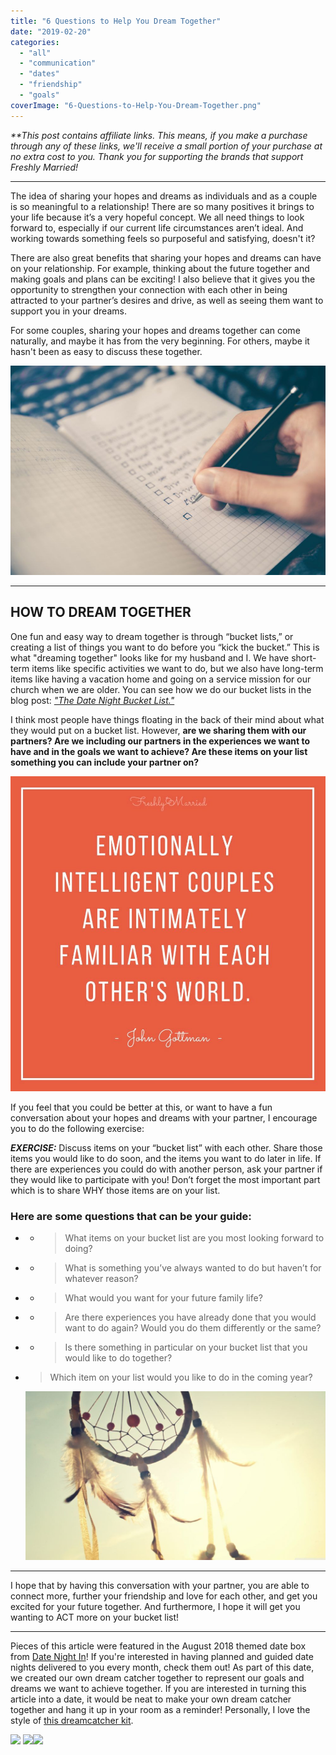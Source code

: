 ```yaml
---
title: "6 Questions to Help You Dream Together"
date: "2019-02-20"
categories: 
  - "all"
  - "communication"
  - "dates"
  - "friendship"
  - "goals"
coverImage: "6-Questions-to-Help-You-Dream-Together.png"
---
```


_\*\*This post contains affiliate links. This means, if you make a purchase through any of these links, we'll receive a small portion of your purchase at no extra cost to you. Thank you for supporting the brands that support Freshly Married!_

* * *

The idea of sharing your hopes and dreams as individuals and as a couple is so meaningful to a relationship! There are so many positives it brings to your life because it’s a very hopeful concept. We all need things to look forward to, especially if our current life circumstances aren’t ideal. And working towards something feels so purposeful and satisfying, doesn't it?

There are also great benefits that sharing your hopes and dreams can have on your relationship. For example, thinking about the future together and making goals and plans can be exciting! I also believe that it gives you the opportunity to strengthen your connection with each other in being attracted to your partner’s desires and drive, as well as seeing them want to support you in your dreams.

For some couples, sharing your hopes and dreams together can come naturally, and maybe it has from the very beginning. For others, maybe it hasn't been as easy to discuss these together.

![marriage, marriage talks, communication in marriage, dream together, how to dream together as a couple, talking about goals with your spouse, bucket list in marriage, how to make a bucket list in marriage, marriage bucket list, date night ideas, dream catcher date, achieving goals in marriage](/images/glenn-carstens-peters-190592-unsplash.jpg)

* * *

## HOW TO DREAM TOGETHER

One fun and easy way to dream together is through “bucket lists,” or creating a list of things you want to do before you “kick the bucket.” This is what "dreaming together" looks like for my husband and I. We have short-term items like specific activities we want to do, but we also have long-term items like having a vacation home and going on a service mission for our church when we are older. You can see how we do our bucket lists in the blog post: [_"The Date Night Bucket List."_](https://freshlymarried.com/the-date-night-bucket-list/)

I think most people have things floating in the back of their mind about what they would put on a bucket list. However, **are we sharing them with our partners? Are we including our partners in the experiences we want to have and in the goals we want to achieve? Are these items on your list something you can include your partner on?**

![emotionally intelligent couples, gottman quote, john gottman quote, familiar with each other's world. dreaming together, marriage, marriage advice, marriage help, marriage questions, questions to ask your spouse](/images/emotionally-intelligent-quote.jpg)

If you feel that you could be better at this, or want to have a fun conversation about your hopes and dreams with your partner, I encourage you to do the following exercise:

_**EXERCISE:**_ Discuss items on your “bucket list” with each other. Share those items you would like to do soon, and the items you want to do later in life. If there are experiences you could do with another person, ask your partner if they would like to participate with you! Don’t forget the most important part which is to share WHY those items are on your list.

### **Here are some questions that can be your guide:**

- - > What items on your bucket list are you most looking forward to doing?
        

- - > What is something you’ve always wanted to do but haven’t for whatever reason?
        

- - > What would you want for your future family life?
        

- - > Are there experiences you have already done that you would want to do again? Would you do them differently or the same?
        

- - > Is there something in particular on your bucket list that you would like to do together?
        

- > Which item on your list would you like to do in the coming year?
    
    ![marriage, marriage talks, communication in marriage, dream together, how to dream together as a couple, talking about goals with your spouse, bucket list in marriage, how to make a bucket list in marriage, marriage bucket list, date night ideas, dream catcher date, achieving goals in marriage](/images/dyaa-eldin-103-unsplash.jpg)

* * *

I hope that by having this conversation with your partner, you are able to connect more, further your friendship and love for each other, and get you excited for your future together. And furthermore, I hope it will get you wanting to ACT more on your bucket list!

* * *

Pieces of this article were featured in the August 2018 themed date box from [Date Night In](https://frstre.com/go/?a=19136-4863f8&s=110370-e6b059)! If you're interested in having planned and guided date nights delivered to you every month, check them out! As part of this date, we created our own dream catcher together to represent our goals and dreams we want to achieve together. If you are interested in turning this article into a date, it would be neat to make your own dream catcher together and hang it up in your room as a reminder! Personally, I love the style of [this dreamcatcher kit](https://amzn.to/2EjI7rb).

[![](https://static.tapfiliate.com/5aba7417a9bdc.jpg?a=32724-2a9573&s=110370-e6b059)](https://frstre.com/go/?a=32724-2a9573&s=110370-e6b059) [![](//ws-na.amazon-adsystem.com/widgets/q?_encoding=UTF8&ASIN=B075RR8V4C&Format=_SL250_&ID=AsinImage&MarketPlace=US&ServiceVersion=20070822&WS=1&tag=freshlymarrie-20)](https://www.amazon.com/Catcher-Activity-Hanging-Stocking-Stuffer/dp/B075RR8V4C/ref=as_li_ss_il?keywords=dream+catcher+kit&qid=1550693820&s=gateway&sr=8-9&linkCode=li3&tag=freshlymarrie-20&linkId=7c36f8a98a3c9ad7b63a6fe7f3b98d11)![](https://ir-na.amazon-adsystem.com/e/ir?t=freshlymarrie-20&l=li3&o=1&a=B075RR8V4C)
